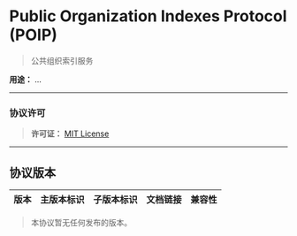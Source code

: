 # Public Organization Indexes Protocol (POIP)

> 公共组织索引服务

**用途：** ...

---

### 协议许可

> **许可证：** [MIT License](LICENSE)

---

## 协议版本

| 版本 | 主版本标识 | 子版本标识 | 文档链接 | 兼容性 |
| ---- | --------- | ---------- | --------- | ------ |

> 本协议暂无任何发布的版本。
